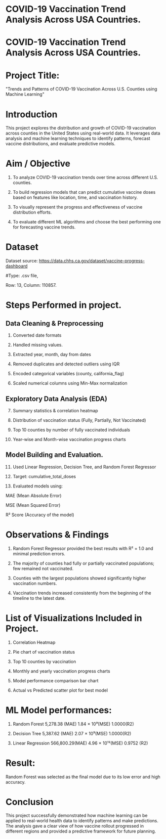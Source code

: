 # COVID-19 Vaccination Trend Analysis Across USA Countries.


# COVID-19 Vaccination Trend Analysis Across USA Countries.

# Project Title:

"Trends and Patterns of COVID-19 Vaccination Across U.S. Counties using Machine Learning"


# Introduction

This project explores the distribution and growth of COVID-19 vaccination across counties in the United States using real-world data. It leverages data analysis and machine learning techniques to identify patterns, forecast vaccine distributions, and evaluate predictive models.

# Aim / Objective

1) To analyze COVID-19 vaccination trends over time across different U.S. counties.

2) To build regression models that can predict cumulative vaccine doses based on features like location, time, and vaccination history.

3) To visually represent the progress and effectiveness of vaccine distribution efforts.

4) To evaluate different ML algorithms and choose the best performing one for forecasting vaccine trends.

# Dataset

Dataset source: https://data.chhs.ca.gov/dataset/vaccine-progress-dashboard

#Type: 
.csv file,  

Row: 13, Column: 110857.

# Steps Performed in project.

##  Data Cleaning & Preprocessing

1) Converted date formats

2) Handled missing values.

3) Extracted year, month, day from dates

4) Removed duplicates and detected outliers using IQR

5) Encoded categorical variables (county, california_flag)

6) Scaled numerical columns using Min-Max normalization

##  Exploratory Data Analysis (EDA)

7) Summary statistics & correlation heatmap

8) Distribution of vaccination status (Fully, Partially, Not Vaccinated)

9) Top 10 counties by number of fully vaccinated individuals

10) Year-wise and Month-wise vaccination progress charts

## Model Building and Evaluation.

11) Used Linear Regression, Decision Tree, and Random Forest Regressor

12) Target: cumulative_total_doses

13) Evaluated models using:

MAE (Mean Absolute Error)

MSE (Mean Squared Error)

R² Score (Accuracy of the model)

# Observations & Findings

1) Random Forest Regressor provided the best results with R² = 1.0 and minimal prediction errors.

2) The majority of counties had fully or partially vaccinated populations; few remained not vaccinated.

3) Counties with the largest populations showed significantly higher vaccination numbers.

4) Vaccination trends increased consistently from the beginning of the timeline to the latest date.

# List of Visualizations Included in Project.

1) Correlation Heatmap

2) Pie chart of vaccination status

3) Top 10 counties by vaccination

4) Monthly and yearly vaccination progress charts

5) Model performance comparison bar chart

6) Actual vs Predicted scatter plot for best model

# ML Model performances:

1) Random Forest	5,278.38 (MAE)	1.84 × 10⁹(MSE)	1.0000(R2)

2) Decision Tree	5,387.62 (MAE)	2.07 × 10⁹(MSE)	1.0000(R2)

3) Linear Regression	566,800.29(MAE)	4.96 × 10¹²(MSE)	0.9752 (R2)

# Result: 
Random Forest was selected as the final model due to its low error and high accuracy.

# Conclusion

This project successfully demonstrated how machine learning can be applied to real-world health data to identify patterns and make predictions. 
The analysis gave a clear view of how vaccine rollout progressed in different regions and provided a predictive framework for future planning.



